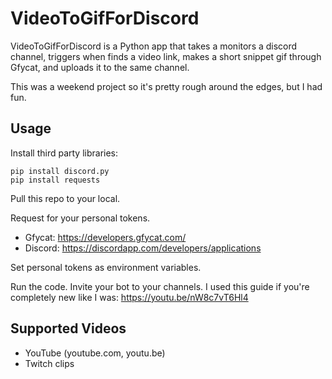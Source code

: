 
# VideoToGifForDiscord

VideoToGifForDiscord is a Python app that takes a monitors a discord channel, triggers when finds a video link, makes a short snippet gif through Gfycat, and uploads it to the same channel. 

This was a weekend project so it's pretty rough around the edges, but I had fun.

## Usage

Install third party libraries:

```
pip install discord.py
pip install requests
```

Pull this repo to your local. 

Request for your personal tokens. 
- Gfycat: https://developers.gfycat.com/
- Discord: https://discordapp.com/developers/applications

Set personal tokens as environment variables.

Run the code. Invite your bot to your channels. I used this guide if you're completely new like I was: https://youtu.be/nW8c7vT6Hl4

## Supported Videos
- YouTube (youtube.com, youtu.be)
- Twitch clips

